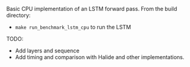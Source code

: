 Basic CPU implementation of an LSTM forward pass. From the build directory:
- `make run_benchmark_lstm_cpu` to run the LSTM

TODO:
- Add layers and sequence
- Add timing and comparison with Halide and other implementations.
